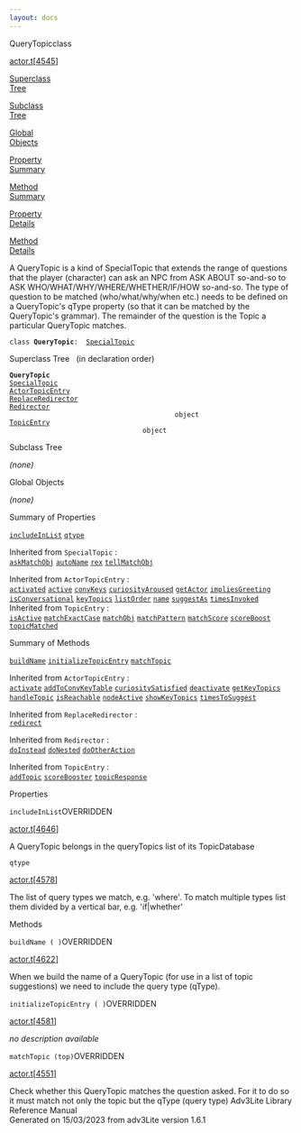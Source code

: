 ```yaml
---
layout: docs
---
```

<span class="title">QueryTopic</span><span class="type">class</span>

[actor.t](../file/actor.t.html)\[[4545](../source/actor.t.html#4545)\]

[Superclass  
Tree](#_SuperClassTree_)

[Subclass  
Tree](#_SubClassTree_)

[Global  
Objects](#_ObjectSummary_)

[Property  
Summary](#_PropSummary_)

[Method  
Summary](#_MethodSummary_)

[Property  
Details](#_Properties_)

[Method  
Details](#_Methods_)



A QueryTopic is a kind of SpecialTopic that extends the range of
questions that the player (character) can ask an NPC from ASK ABOUT
so-and-so to ASK WHO/WHAT/WHY/WHERE/WHETHER/IF/HOW so-and-so. The type
of question to be matched (who/what/why/when etc.) needs to be defined
on a QueryTopic's qType property (so that it can be matched by the
QueryTopic's grammar). The remainder of the question is the Topic a
particular QueryTopic matches.

`class `**`QueryTopic`**` :   `[`SpecialTopic`](../object/SpecialTopic.html)



<span id="_SuperClassTree_"></span>



<span class="hdln">Superclass Tree</span>   (in declaration order)



**`QueryTopic`**  
[`SpecialTopic`](../object/SpecialTopic.html)  
[`ActorTopicEntry`](../object/ActorTopicEntry.html)  
[`ReplaceRedirector`](../object/ReplaceRedirector.html)  
[`Redirector`](../object/Redirector.html)  
`                                         object`  
[`TopicEntry`](../object/TopicEntry.html)  
`                                 object`  
<span id="_SubClassTree_"></span>



<span class="hdln">Subclass Tree</span>  



*(none)* <span id="_ObjectSummary_"></span>



<span class="hdln">Global Objects</span>  



*(none)* <span id="_PropSummary_"></span>



<span class="hdln">Summary of Properties</span>  



[`includeInList`](#includeInList) [`qtype`](#qtype)

Inherited from `SpecialTopic` :  
[`askMatchObj`](../object/SpecialTopic.html#askMatchObj) [`autoName`](../object/SpecialTopic.html#autoName) [`rex`](../object/SpecialTopic.html#rex) [`tellMatchObj`](../object/SpecialTopic.html#tellMatchObj)

Inherited from `ActorTopicEntry` :  
[`activated`](../object/ActorTopicEntry.html#activated) [`active`](../object/ActorTopicEntry.html#active) [`convKeys`](../object/ActorTopicEntry.html#convKeys) [`curiosityAroused`](../object/ActorTopicEntry.html#curiosityAroused) [`getActor`](../object/ActorTopicEntry.html#getActor) [`impliesGreeting`](../object/ActorTopicEntry.html#impliesGreeting) [`isConversational`](../object/ActorTopicEntry.html#isConversational) [`keyTopics`](../object/ActorTopicEntry.html#keyTopics) [`listOrder`](../object/ActorTopicEntry.html#listOrder) [`name`](../object/ActorTopicEntry.html#name) [`suggestAs`](../object/ActorTopicEntry.html#suggestAs) [`timesInvoked`](../object/ActorTopicEntry.html#timesInvoked)
Inherited from `TopicEntry` :  
[`isActive`](../object/TopicEntry.html#isActive) [`matchExactCase`](../object/TopicEntry.html#matchExactCase) [`matchObj`](../object/TopicEntry.html#matchObj) [`matchPattern`](../object/TopicEntry.html#matchPattern) [`matchScore`](../object/TopicEntry.html#matchScore) [`scoreBoost`](../object/TopicEntry.html#scoreBoost) [`topicMatched`](../object/TopicEntry.html#topicMatched)

<span id="_MethodSummary_"></span>



<span class="hdln">Summary of Methods</span>  



[`buildName`](#buildName) [`initializeTopicEntry`](#initializeTopicEntry) [`matchTopic`](#matchTopic)



Inherited from `ActorTopicEntry` :  
[`activate`](../object/ActorTopicEntry.html#activate) [`addToConvKeyTable`](../object/ActorTopicEntry.html#addToConvKeyTable) [`curiositySatisfied`](../object/ActorTopicEntry.html#curiositySatisfied) [`deactivate`](../object/ActorTopicEntry.html#deactivate) [`getKeyTopics`](../object/ActorTopicEntry.html#getKeyTopics) [`handleTopic`](../object/ActorTopicEntry.html#handleTopic) [`isReachable`](../object/ActorTopicEntry.html#isReachable) [`nodeActive`](../object/ActorTopicEntry.html#nodeActive) [`showKeyTopics`](../object/ActorTopicEntry.html#showKeyTopics) [`timesToSuggest`](../object/ActorTopicEntry.html#timesToSuggest)

Inherited from `ReplaceRedirector` :  
[`redirect`](../object/ReplaceRedirector.html#redirect)

Inherited from `Redirector` :  
[`doInstead`](../object/Redirector.html#doInstead) [`doNested`](../object/Redirector.html#doNested) [`doOtherAction`](../object/Redirector.html#doOtherAction)

Inherited from `TopicEntry` :  
[`addTopic`](../object/TopicEntry.html#addTopic) [`scoreBooster`](../object/TopicEntry.html#scoreBooster) [`topicResponse`](../object/TopicEntry.html#topicResponse)

<span id="_Properties_"></span>



<span class="hdln">Properties</span>  



<span id="includeInList"></span>

`includeInList`<span class="rem">OVERRIDDEN</span>

[actor.t](../file/actor.t.html)\[[4646](../source/actor.t.html#4646)\]



A QueryTopic belongs in the queryTopics list of its TopicDatabase



<span id="qtype"></span>

`qtype`

[actor.t](../file/actor.t.html)\[[4578](../source/actor.t.html#4578)\]



The list of query types we match, e.g. 'where'. To match multiple types
list them divided by a vertical bar, e.g. 'if\|whether'



<span id="_Methods_"></span>



<span class="hdln">Methods</span>  



<span id="buildName"></span>

`buildName ( )`<span class="rem">OVERRIDDEN</span>

[actor.t](../file/actor.t.html)\[[4622](../source/actor.t.html#4622)\]



When we build the name of a QueryTopic (for use in a list of topic
suggestions) we need to include the query type (qType).



<span id="initializeTopicEntry"></span>

`initializeTopicEntry ( )`<span class="rem">OVERRIDDEN</span>

[actor.t](../file/actor.t.html)\[[4581](../source/actor.t.html#4581)\]



*no description available*



<span id="matchTopic"></span>

`matchTopic (top)`<span class="rem">OVERRIDDEN</span>

[actor.t](../file/actor.t.html)\[[4551](../source/actor.t.html#4551)\]



Check whether this QueryTopic matches the question asked. For it to do
so it must match not only the topic but the qType (query type)
Adv3Lite Library Reference Manual  
Generated on 15/03/2023 from adv3Lite version 1.6.1


